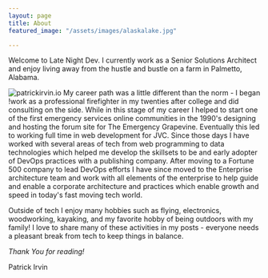 ```yaml
---
layout: page
title: About
featured_image: "/assets/images/alaskalake.jpg"

---
```

Welcome to Late Night Dev.  I currently work as a Senior Solutions Architect and enjoy living away from the hustle and bustle on a farm in Palmetto, Alabama.

![patrickirvin.io](/assets/images/1533629300772.jpg?nf_resize=smartcrop&w=300&h=300#right)
My career path was a little different than the norm - I began !work as a professional firefighter in my twenties after college and did consulting on the side.  While in this stage of my career I helped to start one of the first emergency services online communities in the 1990's designing and hosting the forum site for The Emergency Grapevine. Eventually this led to working full time in web development for JVC. Since those days I have worked with several areas of tech from web programming to data technologies which helped me develop the skillsets to be and early adopter of DevOps practices with a publishing company.  After moving to a Fortune 500 company to lead DevOps efforts I have since moved to the Enterprise architecture team and work with all elements of the enterprise to help guide and enable a corporate architecture and practices which enable growth and speed in today's fast moving tech world.

Outside of tech I enjoy many hobbies such as flying, electronics, woodworking, kayaking, and my favorite hobby of being outdoors with my family!  I love to share many of these activities in my posts - everyone needs a pleasant break from tech to keep things in balance.

_Thank You for reading!_

Patrick Irvin
